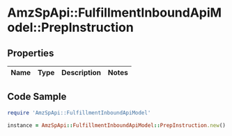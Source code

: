 # AmzSpApi::FulfillmentInboundApiModel::PrepInstruction

## Properties

Name | Type | Description | Notes
------------ | ------------- | ------------- | -------------

## Code Sample

```ruby
require 'AmzSpApi::FulfillmentInboundApiModel'

instance = AmzSpApi::FulfillmentInboundApiModel::PrepInstruction.new()
```



